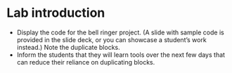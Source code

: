 # Lab introduction

- Display the code for the bell ringer project. (A slide with sample code is provided in the slide deck, or you can showcase a student’s work instead.) Note the duplicate blocks.
- Inform the students that they will learn tools over the next few days that can reduce their reliance on duplicating blocks.
